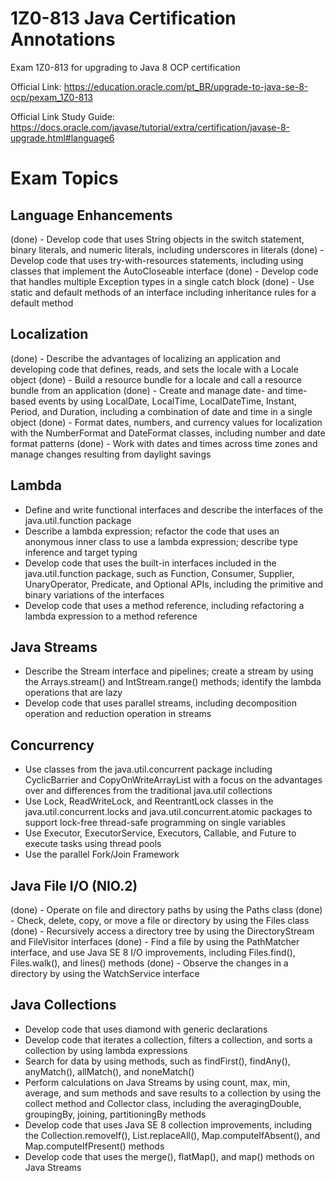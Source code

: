 # 1Z0-813 Java Certification Annotations
Exam 1Z0-813 for upgrading to Java 8 OCP certification

Official Link: https://education.oracle.com/pt_BR/upgrade-to-java-se-8-ocp/pexam_1Z0-813

Official Link Study Guide: https://docs.oracle.com/javase/tutorial/extra/certification/javase-8-upgrade.html#language6

# Exam Topics

## Language Enhancements
(done) - Develop code that uses String objects in the switch statement, binary literals, and numeric literals, including underscores in literals
(done) - Develop code that uses try-with-resources statements, including using classes that implement the AutoCloseable interface
(done) - Develop code that handles multiple Exception types in a single catch block
(done) - Use static and default methods of an interface including inheritance rules for a default method

## Localization
(done) - Describe the advantages of localizing an application and developing code that defines, reads, and sets the locale with a Locale object
(done) - Build a resource bundle for a locale and call a resource bundle from an application
(done) - Create and manage date- and time-based events by using LocalDate, LocalTime, LocalDateTime, Instant, Period, and Duration, including a combination of date and time in a single object
(done) - Format dates, numbers, and currency values for localization with the NumberFormat and DateFormat classes, including number and date format patterns
(done) - Work with dates and times across time zones and manage changes resulting from daylight savings

## Lambda
- Define and write functional interfaces and describe the interfaces of the java.util.function package
- Describe a lambda expression; refactor the code that uses an anonymous inner class to use a lambda expression; describe type inference and target typing
- Develop code that uses the built-in interfaces included in the java.util.function package, such as Function, Consumer, Supplier, UnaryOperator, Predicate, and Optional APIs, including the primitive and binary variations of the interfaces
- Develop code that uses a method reference, including refactoring a lambda expression to a method reference

## Java Streams
- Describe the Stream interface and pipelines; create a stream by using the Arrays.stream() and  IntStream.range() methods; identify the lambda operations that are lazy
- Develop code that uses parallel streams, including decomposition operation and reduction operation in streams

## Concurrency
- Use classes from the java.util.concurrent package including CyclicBarrier and CopyOnWriteArrayList with a focus on the advantages over and differences from the traditional java.util collections
- Use Lock, ReadWriteLock, and ReentrantLock classes in the java.util.concurrent.locks and java.util.concurrent.atomic packages to support lock-free thread-safe programming on single variables
- Use Executor, ExecutorService, Executors, Callable, and Future to execute tasks using thread pools
- Use the parallel Fork/Join Framework

## Java File I/O (NIO.2)
(done) - Operate on file and directory paths by using the Paths class
(done) - Check, delete, copy, or move a file or directory by using the Files class
(done) - Recursively access a directory tree by using the DirectoryStream and FileVisitor interfaces
(done) - Find a file by using the PathMatcher interface, and use Java SE 8 I/O improvements, including Files.find(), Files.walk(), and lines() methods
(done) - Observe the changes in a directory by using the WatchService interface

## Java Collections
- Develop code that uses diamond with generic declarations
- Develop code that iterates a collection, filters a collection, and sorts a collection by using lambda expressions
- Search for data by using methods, such as findFirst(), findAny(), anyMatch(), allMatch(), and noneMatch()
- Perform calculations on Java Streams by using count, max, min, average, and sum methods and save results to a collection by using the collect method and Collector class, including the averagingDouble, groupingBy, joining, partitioningBy methods
- Develop code that uses Java SE 8 collection improvements, including the Collection.removeIf(), List.replaceAll(), Map.computeIfAbsent(), and Map.computeIfPresent() methods
- Develop  code that uses the merge(), flatMap(), and map() methods on Java Streams